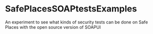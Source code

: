 # SafePlacesSOAPtestsExamples
An experiment to see what kinds of security tests can be done on Safe Places with the open source version of SOAPUI
